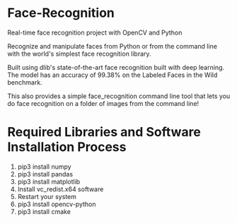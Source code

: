 # Face-Recognition
Real-time face recognition project with OpenCV and Python

Recognize and manipulate faces from Python or from the command line with the world's simplest face recognition library.

Built using dlib's state-of-the-art face recognition built with deep learning. The model has an accuracy of 99.38% on the Labeled Faces in the Wild benchmark.

This also provides a simple face_recognition command line tool that lets you do face recognition on a folder of images from the command line!

# Required Libraries and Software Installation Process
1) pip3 install numpy
2) pip3 install pandas
3) pip3 install matplotlib
4) Install vc_redist.x64 software
5) Restart your system
6) pip3 install opencv-python
7) pip3 install cmake
